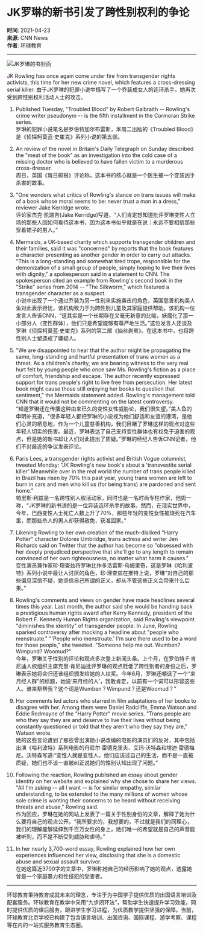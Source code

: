 # JK罗琳的新书引发了跨性别权利的争论

**时间**: 2021-04-23  
**来源**: CNN News  
**作者**: 环球教育

---

![JK罗琳的书封面](http://file2.gedu.org/BeijingSchool_pc/upload/images/2021/4/2316820699.jpg)

JK Rowling has once again come under fire from transgender rights activists, this time for her new crime novel, which features a cross-dressing serial killer. 由于JK罗琳的犯罪小说中描写了一个乔装成女人的连环杀手，她再次受到跨性别权利活动人士的攻击。

1. Published Tuesday, "Troubled Blood" by Robert Galbraith -- Rowling's crime writer pseudonym -- is the fifth installment in the Cormoran Strike series.  
   罗琳的犯罪小说笔名是罗伯特加尔布雷斯，本周二出版的《Troubled Blood》是《侦探柯莫蓝·史崔克》系列小说的第五部。

2. An review of the novel in Britain's Daily Telegraph on Sunday described the "meat of the book" as an investigation into the cold case of a missing doctor who is believed to have fallen victim to a murderous cross-dresser.  
   周日，英国《每日邮报》评论称，这本书的核心就是一个医生被一个变装凶手杀害的故事。

3. "One wonders what critics of Rowling's stance on trans issues will make of a book whose moral seems to be: never trust a man in a dress," reviewer Jake Kerridge wrote.  
   评论家杰克·凯瑞吉(Jake Kerridge)写道，“人们肯定想知道批评罗琳变性人立场的那些人回如何看待这本书，因为这本书似乎就是在说：永远不要相信那些穿着裙子的男人。”

4. Mermaids, a UK-based charity which supports transgender children and their families, said it was "concerned" by reports that the book features a character presenting as another gender in order to carry out attacks. "This is a long-standing and somewhat tired trope, responsible for the demonization of a small group of people, simply hoping to live their lives with dignity," a spokesperson said in a statement to CNN. The spokesperson cited an example from Rowling's second book in the "Strike" series from 2014 -- "The Silkworm," which featured a transgender character as a suspect.  
   小说中出现了一个通过乔装为另一性别来实施袭击的角色，英国慈善机构美人鱼对此表示担忧，该机构致力于为跨性别儿童及其家庭提供帮助。该机构一位发言人告诉CNN，“这其实是一个长期存在又毫无新意的比喻，妖魔化了那一小部分人（变性群体），他们只是希望能够有尊严地生活。”这位发言人还谈及罗琳《侦探柯莫蓝·史崔克》系列的第二部《抽丝剥茧》。在这本书中，也将跨性别人士塑造成了嫌疑人。

5. "We are disappointed to hear that the author might be propagating the same, long-standing and hurtful presentation of trans women as a threat. As a children's charity, we are bearing witness to the very real hurt felt by young people who once saw Ms. Rowling's fiction as a place of comfort, friendship and escape. The author recently expressed support for trans people's right to live free from persecution. Her latest book might cause those still enjoying her books to question that sentiment," the Mermaids statement added. Rowling's management told CNN that it would not be commenting on the latest controversy.  
   “知道罗琳还在传播这种由来已久的变性女性威胁论，我们很失望。”美人鱼的申明补充道，“很多年轻人都把罗琳的小说视为他们舒适和友谊的港湾，是他们心灵的栖息地，作为一个儿童慈善机构，我们目睹了罗琳这样的观点对这些年轻人切实的伤害。最近，罗琳表达了自己支持变性群体也有权免于迫害的观点，但是她的新书却让人们对此提出了质疑。”罗琳的经纪人告诉CNN记者，他们不对最近的争议发表评论。

6. Paris Lees, a transgender rights activist and British Vogue columnist, tweeted Monday: "JK Rowling's new book's about a 'transvestite serial killer' Meanwhile over in the real world the number of trans people killed in Brazil has risen by 70% this past year, young trans women are left to burn in cars and men who kill us (for being trans) are pardoned and sent home."  
   帕里斯·利兹是一名跨性别人权活动家，同时也是一名时尚专栏作家，他周一称，“JK罗琳的新书讲的是一位异装连环杀手的故事。然而，在现实世界中，今年，巴西变性人士死亡人数上升了70%，那些年轻的变性女性被烧死在汽车里，而那些杀人的男人却获得赦免，获准回家。”

7. Likening Rowling to her own creation of the much-disliked "Harry Potter" character Dolores Umbridge, trans actress and writer Jen Richards said on Twitter that the author has become so "obsessed with her deeply prejudiced perspective that she'll go to any length to remain convinced of her own righteousness, no matter what harm it causes."  
   变性演员兼作家珍·理查兹将罗琳比作多洛雷斯·乌姆里奇，这是罗琳《哈利波特》系列小说中最让人讨厌的角色，珍·理查兹在推特上说，罗琳“对自己的那些偏见深信不疑，她坚信自己所谓的正义，却从不管这些正义会带来什么后果。”

8. Rowling's comments and views on gender have made headlines several times this year. Last month, the author said she would be handing back a prestigious human rights award after Kerry Kennedy, president of the Robert F. Kennedy Human Rights organization, said Rowling's viewpoint "diminishes the identity" of transgender people. In June, Rowling sparked controversy after mocking a headline about "people who menstruate." "'People who menstruate.' I'm sure there used to be a word for those people," she tweeted. "Someone help me out. Wumben? Wimpund? Woomud?"  
   今年，罗琳关于性别的评论和观点多次登上新闻头条。上个月，在罗伯特·F·肯尼迪人权组织主席克里·肯尼迪批评罗琳的观点贬低了跨性别者的身份之后，罗琳表示她将会归还该组织颁发给她的人权奖。今年6月，罗琳还嘲讽了一个“来月经人群”的标题，她说‘来月经的人’，我敢肯定，以前有一个词可以形容这些人。谁来帮帮我？这个词是Wumben？Wimpund？还是Woomud？”

9. Her comments led actors who starred in film adaptations of her books to disagree with her. Among them were Daniel Radcliffe, Emma Watson and Eddie Redmayne of the "Harry Potter" movie series. "Trans people are who they say they are and deserve to live their lives without being constantly questioned or told that they aren't who they say they are," Watson wrote.  
   她的这些言论遭到了那些曾出演她小说改编的电影的演员们的反对，其中包括出演《哈利波特》系列电影的丹尼尔·雷德克里夫、艾玛·沃特森和埃迪·雷德梅尼。沃特森写道:“变性人就是变性人，他们应该过自己的生活，而不是一直被质疑，她们也不该一直被纠正说她们的性别认知出现了问题。”

10. Following the reaction, Rowling published an essay about gender identity on her website and explained why she chose to share her views. "All I'm asking -- all I want -- is for similar empathy, similar understanding, to be extended to the many millions of women whose sole crime is wanting their concerns to be heard without receiving threats and abuse," Rowling said.  
    作为回应，罗琳在她的网站上发表了一篇关于性别身份的文章，解释了她为什么要将自己的观点公开。“我所要求的，我想要的，不过就是我们的同理心，我们的理解能够延伸到千百万女性的身上，她们唯一的希望就是自己的声音能被听到，而不是不断受到威胁和虐待。”

11. In her nearly 3,700-word essay, Rowling explained how her own experiences influenced her view, disclosing that she is a domestic abuse and sexual assault survivor.  
    在她这篇近3700字的文章中，罗琳称她自己的经历影响了她的观点，透露她曾是一个家庭暴力和性侵犯的受害者。

---

环球教育秉持教育成就未来的理念，专注于为中国学子提供优质的出国语言培训及配套服务。环球教育在教学中采用“九步闭环法”，帮助学生快速提升学习效能，同时提供优质的课后服务，跟进学生学习进程，为优质教学提供坚强的保障。当前，环球教育北京学校已构建了包含语言培训、出国咨询、国际课程、游学考察、课程等在内的一站式服务教育生态圈。